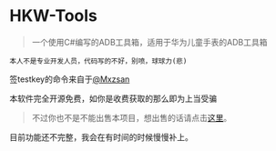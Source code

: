 # HKW-Tools
> 一个使用C#编写的ADB工具箱，适用于华为儿童手表的ADB工具箱

`本人不是专业开发人员，代码写的不好，别喷，球球力(悲)`

签testkey的命令来自于[@Mxzsan](https://space.bilibili.com/2076292953)

本软件完全开源免费，如你是收费获取的那么即为上当受骗

> 不过你也不是不能出售本项目，想出售的话请点击[这里](https://cn.bing.com/search?q=%E5%A6%82%E4%BD%95%E5%88%A4%E6%96%AD%E8%87%AA%E5%B7%B1%E6%98%AF%E4%B8%8D%E6%98%AF%E5%82%BB%E9%80%BC&cvid=90bc5729d57f4925aea8bc27a16f7766&gs_lcrp=EgZjaHJvbWUqBggBEAAYQDIGCAAQRRg5MgYIARAAGEAyBggCEAAYQDIGCAMQABhA0gEJMjE1MDNqMGoxqAIAsAIA&FORM=ANAB01&PC=U531)。

目前功能还不完整，我会在有时间的时候慢慢补上。